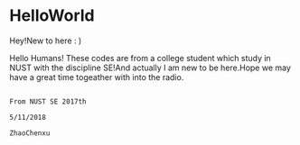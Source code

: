 # HelloWorld
Hey!New to here : )

Hello Humans!
        These codes are from a college student which study in NUST with the discipline SE!And actually I am new to be here.Hope we may have a great time togeather with into 
        the radio.
        
                                                                                                                From NUST SE 2017th
                                                                                                                          5/11/2018
                                                                                                                         ZhaoChenxu
